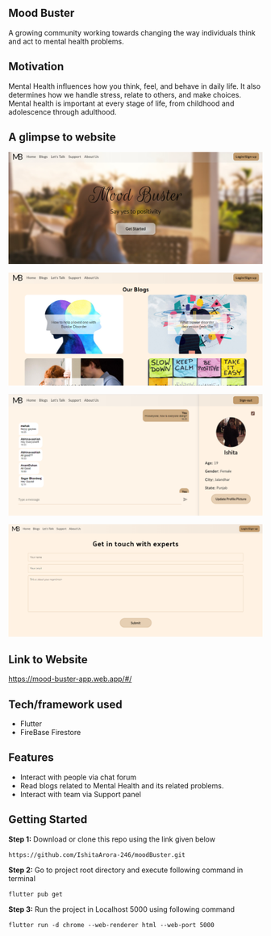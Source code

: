 ## Mood Buster
A growing community working towards changing the way individuals think and act to mental health problems.

## Motivation
Mental Health influences how you think, feel, and behave in daily life. It also determines how we handle stress, relate to others, and make choices. Mental health is important at every stage of life, from childhood and adolescence through adulthood.

## A glimpse to website

![Screenshot](https://github.com/IshitaArora-246/moodBuster/blob/userProfile/screenshots/home%20page.png)

![Screenshot](https://github.com/IshitaArora-246/moodBuster/blob/userProfile/screenshots/blog%20page.png)

![Screenshot](https://github.com/IshitaArora-246/moodBuster/blob/userProfile/screenshots/chat%20screen.png)

![Screenshot](https://github.com/IshitaArora-246/moodBuster/blob/userProfile/screenshots/support%20panel.png)

## Link to Website
https://mood-buster-app.web.app/#/

## Tech/framework used
- Flutter
- FireBase Firestore

## Features
- Interact with people via chat forum
- Read blogs related to Mental Health and its related problems.
- Interact with team via Support panel

## Getting Started
**Step 1:**
Download or clone this repo using the link given below
```
https://github.com/IshitaArora-246/moodBuster.git
```

**Step 2:**
Go to project root directory and execute following command in terminal
```
flutter pub get
```

**Step 3:**
Run the project in Localhost 5000 using following command
```
flutter run -d chrome --web-renderer html --web-port 5000
```

